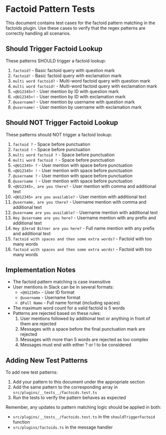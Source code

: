 # Factoid Pattern Tests

This document contains test cases for the factoid pattern matching in the factoids plugin.
Use these cases to verify that the regex patterns are correctly handling all scenarios.

## Should Trigger Factoid Lookup

These patterns SHOULD trigger a factoid lookup:

1. `factoid?` - Basic factoid query with question mark
2. `factoid!` - Basic factoid query with exclamation mark 
3. `multi word factoid?` - Multi-word factoid query with question mark
4. `multi word factoid!` - Multi-word factoid query with exclamation mark
5. `<@U12345>?` - User mention by ID with question mark
6. `<@U12345>!` - User mention by ID with exclamation mark
7. `@username?` - User mention by username with question mark
8. `@username!` - User mention by username with exclamation mark

## Should NOT Trigger Factoid Lookup

These patterns should NOT trigger a factoid lookup:

1. `factoid ?` - Space before punctuation
2. `factoid !` - Space before punctuation
3. `multi word factoid ?` - Space before punctuation
4. `multi word factoid !` - Space before punctuation
5. `<@U12345> ?` - User mention with space before punctuation
6. `<@U12345> !` - User mention with space before punctuation
7. `@username ?` - User mention with space before punctuation
8. `@username !` - User mention with space before punctuation
9. `<@U12345>, are you there?` - User mention with comma and additional text
10. `<@U12345> are you available?` - User mention with additional text
11. `@username, are you there?` - Username mention with comma and additional text
12. `@username are you available?` - Username mention with additional text
13. `Hey @username are you here?` - Username mention with any prefix and additional text
14. `Hey @Jerad Bitner are you here?` - Full name mention with any prefix and additional text
15. `factoid with spaces and then some extra words?` - Factoid with too many words
16. `factoid with spaces and then some extra words!` - Factoid with too many words

## Implementation Notes

- The factoid pattern matching is case insensitive
- User mentions in Slack can be in several formats:
  - `<@U12345>` - User ID format
  - `@username` - Username format
  - `@Full Name` - Full name format (including spaces)
- The maximum word count for a valid factoid is 5 words
- Patterns are rejected based on these rules:
  1. User mentions followed by additional text or anything in front of them are rejected
  2. Messages with a space before the final punctuation mark are rejected
  3. Messages with more than 5 words are rejected as too complex
  4. Messages must end with either ? or ! to be considered

## Adding New Test Patterns

To add new test patterns:

1. Add your pattern to this document under the appropriate section
2. Add the same pattern to the corresponding array in `src/plugins/__tests__/factoids.test.ts`
3. Run the tests to verify the pattern behaves as expected

Remember, any updates to pattern matching logic should be applied in both:
- `src/plugins/__tests__/factoids.test.ts` in the `shouldTriggerFactoid` function 
- `src/plugins/factoids.ts` in the message handler
